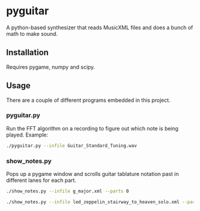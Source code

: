 # pyguitar

A python-based synthesizer that reads MusicXML files and does a bunch of math to make sound.

## Installation

Requires pygame, numpy and scipy.

## Usage

There are a couple of different programs embedded in this project.

### pyguitar.py

Run the FFT algorithm on a recording to figure out which note is being played.  Example:

```bash
./pyguitar.py --infile Guitar_Standard_Tuning.wav 
```

### show_notes.py

Pops up a pygame window and scrolls guitar tablature notation past in different lanes for each part.

```bash
./show_notes.py --infile g_major.xml --parts 0

./show_notes.py --infile led_zeppelin_stairway_to_heaven_solo.xml --parts 0,1,2,3,4,5,6,7
```
